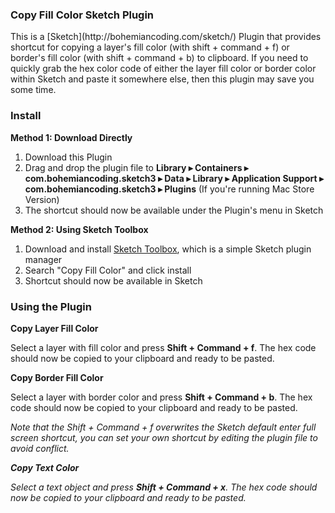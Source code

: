 <h3>Copy Fill Color Sketch Plugin</h3>
This is a [Sketch](http://bohemiancoding.com/sketch/) Plugin that provides shortcut for copying a layer's fill color (with shift + command + f) or border's fill color (with shift + command + b) to clipboard. If you need to quickly grab the hex color code of either the layer fill color or border color within Sketch and paste it somewhere else, then this plugin may save you some time.

<h3>Install</h3>

<b>Method 1: Download Directly</b>

1. Download this Plugin
2. Drag and drop the plugin file to <b>Library ▸ Containers ▸ com.bohemiancoding.sketch3 ▸ Data ▸ Library ▸ Application Support ▸ com.bohemiancoding.sketch3 ▸ Plugins</b> (If you're running Mac Store Version)
3. The shortcut should now be available under the Plugin's menu in Sketch

<b>Method 2: Using Sketch Toolbox</b>

1. Download and install [Sketch Toolbox](http://sketchtoolbox.com/), which is a simple Sketch plugin manager
2. Search "Copy Fill Color" and click install
3. Shortcut should now be available in Sketch

<h3>Using the Plugin</h3>

<b>Copy Layer Fill Color</b>

Select a layer with fill color and press <b>Shift + Command + f</b>. The hex code should now be copied to your clipboard and ready to be pasted.

<b>Copy Border Fill Color</b>

Select a layer with border color and press <b>Shift + Command + b</b>. The hex code should now be copied to your clipboard and ready to be pasted.

<i>Note that the Shift + Command + f overwrites the Sketch default enter full screen shortcut, you can set your own shortcut by editing the plugin file to avoid conflict.<i>

<b>Copy Text Color</b>

Select a text object and press <b>Shift + Command + x</b>. The hex code should now be copied to your clipboard and ready to be pasted.
